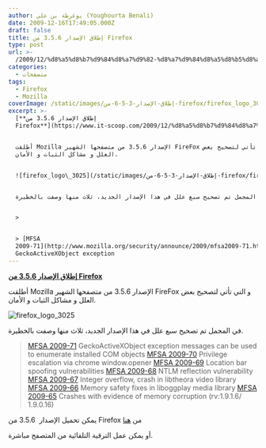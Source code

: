```yaml
---
author: يوغرطة بن علي (Youghourta Benali)
date: 2009-12-16T17:49:05.000Z
draft: false
title: إطلاق الإصدار 3.5.6 من Firefox
type: post
url: >-
  /2009/12/%d8%a5%d8%b7%d9%84%d8%a7%d9%82-%d8%a7%d9%84%d8%a5%d8%b5%d8%af%d8%a7%d8%b1-3-5-6-%d9%85%d9%86-firefox/
categories:
  - متصفحات
tags:
  - Firefox
  - Mozilla
coverImage: /static/images/إطلاق-الإصدار-3-5-6-من-firefox/firefox_logo_3025-300x279.jpg
excerpt: >-
  [**إطلاق الإصدار 3.5.6 من
  Firefox**](https://www.it-scoop.com/2009/12/%d8%a5%d8%b7%d9%84%d8%a7%d9%82-%d8%a7%d9%84%d8%a5%d8%b5%d8%af%d8%a7%d8%b1-3-5-6-%d9%85%d9%86-firefox/)


  أطلقت Mozilla الإصدار 3.5.6 من متصفحها الشهير FireFox و التي تأتي لتصحيح بعض
  العلل و مشاكل الثبات و الأمان.


  ![firefox_logo\_3025](/static/images/إطلاق-الإصدار-3-5-6-من-firefox/firefox_logo\_3025-300x279.jpg)


  في المجمل تم تصحيح سبع علل في هذا الإصدار الجديد، ثلاث منها وصفت بالخطيرة.


  >


  > [MFSA
  2009-71](http://www.mozilla.org/security/announce/2009/mfsa2009-71.html)
  GeckoActiveXObject exception
---
```

[**إطلاق الإصدار 3.5.6 من Firefox**](https://www.it-scoop.com/2009/12/%d8%a5%d8%b7%d9%84%d8%a7%d9%82-%d8%a7%d9%84%d8%a5%d8%b5%d8%af%d8%a7%d8%b1-3-5-6-%d9%85%d9%86-firefox/)

أطلقت Mozilla الإصدار 3.5.6 من متصفحها الشهير FireFox و التي تأتي لتصحيح بعض العلل و مشاكل الثبات و الأمان.

![firefox_logo\_3025](/static/images/إطلاق-الإصدار-3-5-6-من-firefox/firefox_logo\_3025-300x279.jpg)

في المجمل تم تصحيح سبع علل في هذا الإصدار الجديد، ثلاث منها وصفت بالخطيرة.

>

> [MFSA 2009-71](http://www.mozilla.org/security/announce/2009/mfsa2009-71.html) GeckoActiveXObject exception messages can be used to enumerate installed COM objects [MFSA 2009-70](http://www.mozilla.org/security/announce/2009/mfsa2009-70.html) Privilege escalation via chrome window.opener [MFSA 2009-69](http://www.mozilla.org/security/announce/2009/mfsa2009-69.html) Location bar spoofing vulnerabilities [MFSA 2009-68](http://www.mozilla.org/security/announce/2009/mfsa2009-68.html) NTLM reflection vulnerability [MFSA 2009-67](http://www.mozilla.org/security/announce/2009/mfsa2009-67.html) Integer overflow, crash in libtheora video library [MFSA 2009-66](http://www.mozilla.org/security/announce/2009/mfsa2009-66.html) Memory safety fixes in liboggplay media library [MFSA 2009-65](http://www.mozilla.org/security/announce/2009/mfsa2009-65.html) Crashes with evidence of memory corruption (rv:1.9.1.6/ 1.9.0.16)

يمكن تحميل الإصدار  3.5.6 من Firefox من [هنا](http://www.mozilla-europe.org/en/firefox/)

أو يمكن عمل الترقية التلقائية من المتصفح مباشرة.
